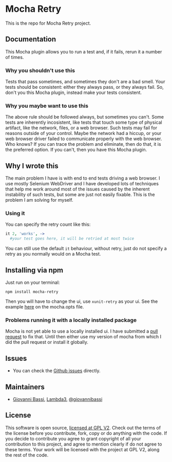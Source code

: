 ﻿# Mocha Retry

This is the repo for Mocha Retry project.

## Documentation

This Mocha plugin allows you to run a test and, if it fails, rerun it a number of times.

### Why you shouldn't use this

Tests that pass sometimes, and sometimes they don't are a bad smell. Your tests should be consistent: either they always pass, or they always fail.
So, don't you this Mocha plugin, instead make your tests consistent.

### Why you maybe want to use this

The above rule should be followed always, but sometimes you can't.
Some tests are inherently incosistent, like tests that touch some type of physical artifact, like the network, files, or a web browser.
Such tests may fail for reasons outside of your control. Maybe the network had a hiccup, or your web browser driver failed to communicate properly with the web browser.
Who knows? If you can trace the problem and eliminate, then do that, it is the preferred option. If you can't, then you have this Mocha plugin.

## Why I wrote this

The main problem I have is with end to end tests driving a web browser. I use mostly Selenium WebDriver and I have developed lots of techniques that help me work around
most of the issues caused by the inherent instability of such tests, but some are just not easily fixable. This is the problem I am solving for myself.

### Using it

You can specify the retry count like this:

```coffeescript
it 2, 'works', ->
  #your test goes here, it will be retried at most twice
```

You can still use the default `it` behaviour, without retry, just do not specify a retry as you normally would on a Mocha test.

## Installing via npm

Just run on your terminal:

```
npm install mocha-retry
```

Then you will have to change the ui, use `xunit-retry` as your ui. See the example [here](https://github.com/giggio/mocha-retry/blob/master/test/mocha.opts) on the mocha.opts file.

### Problems running it with a locally installed package

Mocha is not yet able to use a locally installed ui. I have submitted a [pull request](https://github.com/visionmedia/mocha/pull/1240) to fix that.
Until then either use my version of mocha from which I did the pull request or install it globally.

## Issues

* You can check the [Github issues](https://github.com/giggio/mocha-retry/issues) directly.

## Maintainers

* [Giovanni Bassi](http://blog.lambda3.com.br/L3/giovannibassi/), [Lambda3](http://www.lambda3.com.br), [@giovannibassi](http://twitter.com/giovannibassi)

## License

This software is open source, [licensed at GPL V2](https://github.com/giggio/mocha-retry/blob/master/LICENSE.txt). Check out the terms of the license before you contribute, fork, copy or do anything
with the code. If you decide to contribute you agree to grant copyright of all your contribution to this project, and agree to
mention clearly if do not agree to these terms. Your work will be licensed with the project at GPL V2, along the rest of the code.
